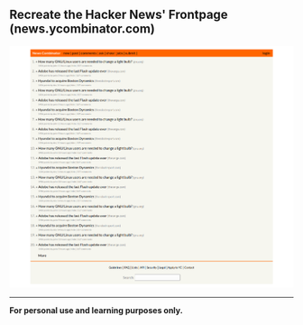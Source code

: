 ## Recreate the Hacker News' Frontpage (news.ycombinator.com)

![Preview](design/preview.png)

---

<strong>For personal use and learning purposes only.</strong>
